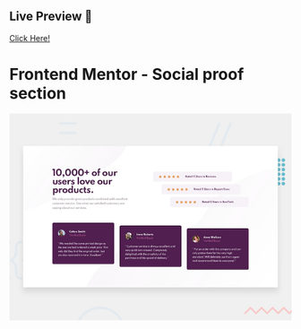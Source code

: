 ## Live Preview 👋
[Click Here!](https://social-proof-section-two-mocha.vercel.app/)

# Frontend Mentor - Social proof section

![Design preview for the Social proof section coding challenge](./design/desktop-preview.jpg)
